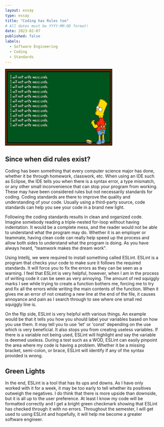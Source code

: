 ```yaml
---
layout: essay
type: essay
title: "Coding has Rules too"
# All dates must be YYYY-MM-DD format!
date: 2023-02-07
published: false
labels:
  - Software Engineering
  - Coding
  - Standards
---
```



<img width="350px" height = "250px" class="rounded float-start pe-4" src="../img/standards.png" >


## **Since when did rules exist?**

Coding has been something that every computer science major has done, whether it be through homework, classwork, etc. When using an IDE such as Eclipse, the IDE tells you when there is a syntax error, a type mismatch, or any other small inconvenience that can stop your program from working. These may have been considered rules but not necessarily standards for coding. Coding standards are there to improve the quality and understanding of your code. Usually using a third-party source, code standards can help you see your code in a brand new light.

Following the coding standards results in clean and organized code. Imagine somebody reading a triple-nested for-loop without having indentation. It would be a complete mess, and the reader would not be able to understand what the program may do. Whether it is an employer or teammate, having clean code can really help speed up the process and allow both sides to understand what the program is doing. As you have always heard, "teamwork makes the dream work". 

Using Intellij, we were required to install something called ESLint. ESLint is a program that checks your code to make sure it follows the required standards. It will force you to fix the errors as they can be seen as a warning. I feel that ESLint is very helpful, however, when I am in the process of writing code it can be seen as very annoying. The amount of red squiggly marks I see while trying to create a function bothers me, forcing me to try and fix all the errors while writing the main contents of the function. When it gives me an error of not creating a new line at the end of the file, it causes annoyance and pain as I search through to see where one small red squiggly line is. 

On the flip side, ESLint is very helpful with various things. An example would be that it tells you how you should label your variables based on how you use them. It may tell you to use 'let' or 'const' depending on the use which is very beneficial. It also stops you from creating useless variables. If there is a variable not being used, ESLint will highlight and say the variable is deemed useless. During a test such as a WOD, ESLint can easily pinpoint the area where my code is having a problem. Whether it be a missing bracket, semi-colon, or brace, ESLint will identify if any of the syntax provided is wrong. 

## **Green Lights**

In the end, ESLint is a tool that has its ups and downs. As I have only worked with it for a week, it may be too early to tell whether its positives outweigh the negatives. I do think that there is more upside than downside, but it is all up to the user preference. At least I know my code will be formatted correctly and I get a bright green checkmark showing that ESLint has checked through it with no errors. Throughout the semester, I will get used to using ESLint and hopefully, it will help me become a greater software engineer.




